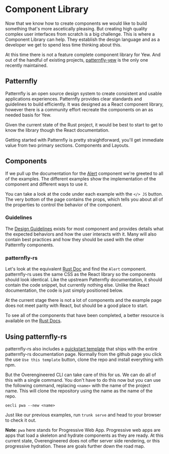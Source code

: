 # Component Library

Now that we know how to create components we would like to build something
that's more ascetically pleasing. But creating high quality complex user
interfaces from scratch is a big challenge. This is where a Component Library
can help. They establish the design language and as a developer we get to spend
less time thinking about this.

At this time there is not a feature complete component library for Yew. And out
of the handful of existing projects,
[patternfly-yew](https://github.com/ctron/patternfly-yew) is the only one
recently maintained.

## Patternfly

Patternfly is an open source design system to create consistent and usable
applications experiences. Patternfly provides clear standards and guidelines to
build efficiently. It was designed as a React component library, however there
is a community effort recreate the components on an as needed basis for Yew.

Given the current state of the Rust project, it would be best to start to get
to know the library though the React documentation.

Getting started with Patternfly is pretty straightforward, you'll get immediate
value from two primary sections. Components and Layouts.

## Components

If we pull up the documentation for the
[Alert](https://www.patternfly.org/v4/components/alert) component we're greeted
to all of the examples. The different examples show the implementation of the
component and different ways to use it.

You can take a look at the code under each example with the `</> JS` button.
The very bottom of the page contains the props, which tells you about all of
the properties to control the behavior of the component.

### Guidelines

The
[Design Guidelines](https://www.patternfly.org/v4/components/alert/design-guidelines)
exists for most component and provides details what the expected behaviors and
how the user interacts with it. Many will also contain best practices and how
they should be used with the other Patternfly components.

### patternfly-rs

Let's look at the equivalent
[Rust Doc](https://ctron.github.io/patternfly-yew-quickstart/) and find the
`Alert` component. patternfly-rs uses the same CSS as the React library so the
components should look identical. Like the upstream Patternfly documentation,
it should contain the code snippet, but currently nothing else. Unlike the
React documentation, the code is just simply positioned below.

At the current stage there is not a lot of components and the example page does
not meet parity with React, but should be a good place to start.

To see all of the components that have been completed, a better resource is
available on the
[Rust Docs](https://docs.rs/patternfly-yew/latest/patternfly_yew/index.html).

## Using patternfly-rs

patternfly-rs also includes a
[quickstart template](https://github.com/ctron/patternfly-yew) that ships with
the entire patternfly-rs documentation page. Normally from the github page you
click the use `Use this template` button, clone the repo and install everything
with npm.

But the Overengineered CLI can take care of this for us. We can do all of this
with a single command. You don't have to do this now but you can use the
following command, replacing `<name>` with the name of the project name. This
will clone the repository using the name as the name of the repo.

```rust,ignore
oecli pwa --new <name>
```

Just like our previous examples, run `trunk serve` and head to your browser to
check it out.

**Note**: `pwa` here stands for Progressive Web App. Progressive web apps are
apps that load a skeleton and hydrate components as they are ready. At this
current state, Overengineered does not offer server side rendering, or this
progressive hydration. These are goals further down the road map.
